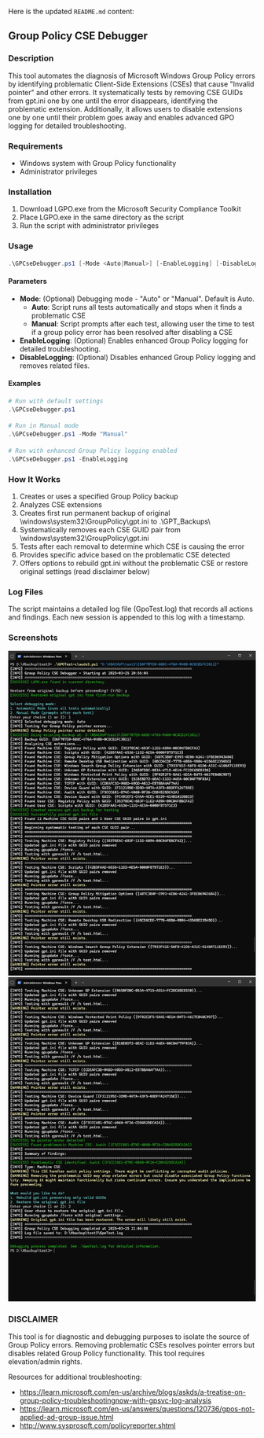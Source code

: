 Here is the updated `README.md` content:

## Group Policy CSE Debugger

### Description
This tool automates the diagnosis of Microsoft Windows Group Policy errors by identifying problematic Client-Side Extensions (CSEs) that cause "Invalid pointer" and other errors. It systematically tests by removing CSE GUIDs from gpt.ini one by one until the error disappears, identifying the problematic extension. Additionally, it allows users to disable extensions one by one until their problem goes away and enables advanced GPO logging for detailed troubleshooting.

### Requirements
- Windows system with Group Policy functionality
- Administrator privileges

### Installation
1. Download LGPO.exe from the Microsoft Security Compliance Toolkit
2. Place LGPO.exe in the same directory as the script
3. Run the script with administrator privileges

### Usage
```powershell
.\GPCseDebugger.ps1 [-Mode <Auto|Manual>] [-EnableLogging] [-DisableLogging]
```

#### Parameters
- **Mode**: (Optional) Debugging mode - "Auto" or "Manual". Default is Auto.
  - **Auto**: Script runs all tests automatically and stops when it finds a problematic CSE
  - **Manual**: Script prompts after each test, allowing user the time to test if a group policy error has been resolved after disabling a CSE
- **EnableLogging**: (Optional) Enables enhanced Group Policy logging for detailed troubleshooting.
- **DisableLogging**: (Optional) Disables enhanced Group Policy logging and removes related files.

#### Examples
```powershell
# Run with default settings
.\GPCseDebugger.ps1

# Run in Manual mode
.\GPCseDebugger.ps1 -Mode "Manual"

# Run with enhanced Group Policy logging enabled
.\GPCseDebugger.ps1 -EnableLogging
```

### How It Works
1. Creates or uses a specified Group Policy backup
2. Analyzes CSE extensions
3. Creates first run permanent backup of original \windows\system32\GroupPolicy\gpt.ini to .\GPT_Backups\
4. Systematically removes each CSE GUID pair from \windows\system32\GroupPolicy\gpt.ini
5. Tests after each removal to determine which CSE is causing the error
6. Provides specific advice based on the problematic CSE detected
7. Offers options to rebuild gpt.ini without the problematic CSE or restore original settings (read disclaimer below)

### Log Files
The script maintains a detailed log file (GpoTest.log) that records all actions and findings. Each new session is appended to this log with a timestamp.

### Screenshots
![Screenshot1](screenshots/1.jpg)
![Screenshot2](screenshots/2.jpg)

### DISCLAIMER

This tool is for diagnostic and debugging purposes to isolate the source of Group Policy errors. Removing problematic CSEs resolves pointer errors but disables related Group Policy functionality. This tool requires elevation/admin rights. 

Resources for additional troubleshooting:
- https://learn.microsoft.com/en-us/archive/blogs/askds/a-treatise-on-group-policy-troubleshootingnow-with-gpsvc-log-analysis
- https://learn.microsoft.com/en-us/answers/questions/120736/gpos-not-applied-ad-group-issue.html
- http://www.sysprosoft.com/policyreporter.shtml
